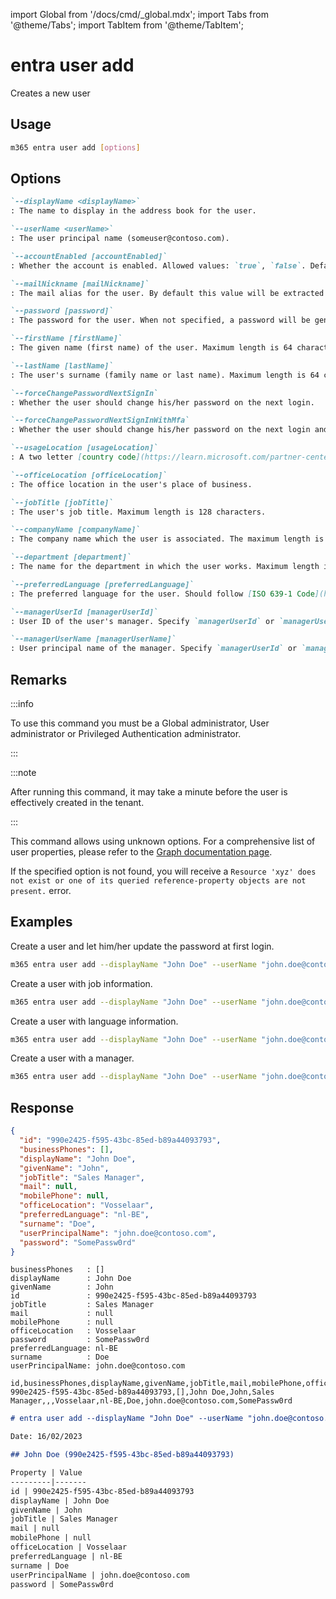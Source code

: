 <!-- DISCLAIMER: All secrets, passwords, and sensitive values in this document are examples only and not real credentials. -->
import Global from '/docs/cmd/_global.mdx';
import Tabs from '@theme/Tabs';
import TabItem from '@theme/TabItem';

# entra user add

Creates a new user

## Usage

```sh
m365 entra user add [options]
```

## Options

```md definition-list
`--displayName <displayName>`
: The name to display in the address book for the user.

`--userName <userName>`
: The user principal name (someuser@contoso.com).

`--accountEnabled [accountEnabled]`
: Whether the account is enabled. Allowed values: `true`, `false`. Defaults to `true`.

`--mailNickname [mailNickname]`
: The mail alias for the user. By default this value will be extracted from `userName`.

`--password [password]`
: The password for the user. When not specified, a password will be generated.

`--firstName [firstName]`
: The given name (first name) of the user. Maximum length is 64 characters.

`--lastName [lastName]`
: The user's surname (family name or last name). Maximum length is 64 characters.

`--forceChangePasswordNextSignIn`
: Whether the user should change his/her password on the next login.

`--forceChangePasswordNextSignInWithMfa`
: Whether the user should change his/her password on the next login and setup MFA.

`--usageLocation [usageLocation]`
: A two letter [country code](https://learn.microsoft.com/partner-center/EXAMPLE_SECRET_VALUE_PLACEHOLDER#country-and-region-codes) (ISO standard 3166). Required for users that will be assigned licenses.

`--officeLocation [officeLocation]` 
: The office location in the user's place of business.

`--jobTitle [jobTitle]`
: The user's job title. Maximum length is 128 characters.

`--companyName [companyName]`
: The company name which the user is associated. The maximum length is 64 characters.

`--department [department]`
: The name for the department in which the user works. Maximum length is 64 characters.

`--preferredLanguage [preferredLanguage]`
: The preferred language for the user. Should follow [ISO 639-1 Code](https://learn.microsoft.com/openspecs/office_standards/ms-oe376/6c085406-a698-4e12-9d4d-c3b0ee3dbc4a). Example: `en-US`.

`--managerUserId [managerUserId]`
: User ID of the user's manager. Specify `managerUserId` or `managerUserName` but not both.

`--managerUserName [managerUserName]`
: User principal name of the manager. Specify `managerUserId` or `managerUserName` but not both.
```

<Global />

## Remarks

:::info

To use this command you must be a Global administrator, User administrator or Privileged Authentication administrator.

:::

:::note

After running this command, it may take a minute before the user is effectively created in the tenant.

:::

This command allows using unknown options. For a comprehensive list of user properties, please refer to the [Graph documentation page](https://learn.microsoft.com/graph/api/resources/user?view=graph-rest-1.0#properties).

If the specified option is not found, you will receive a `Resource 'xyz' does not exist or one of its queried reference-property objects are not present.` error.

## Examples

Create a user and let him/her update the password at first login.

```sh
m365 entra user add --displayName "John Doe" --userName "john.doe@contoso.com" --password "SomePassw0rd" --forceChangePasswordNextSignIn
```

Create a user with job information.

```sh
m365 entra user add --displayName "John Doe" --userName "john.doe@contoso.com" --password "SomePassw0rd" --firstName John --lastName Doe --jobTitle "Sales Manager" --companyName Contoso --department Sales --officeLocation Vosselaar --forceChangePasswordNextSignIn
```

Create a user with language information.

```sh
m365 entra user add --displayName "John Doe" --userName "john.doe@contoso.com" --preferredLanguage "nl-BE" --usageLocation BE --forceChangePasswordNextSignIn
```

Create a user with a manager.

```sh
m365 entra user add --displayName "John Doe" --userName "john.doe@contoso.com" --managerUserName "adele@contoso.com"
```

## Response

<Tabs>
  <TabItem value="JSON">

  ```json
  {
    "id": "990e2425-f595-43bc-85ed-b89a44093793",
    "businessPhones": [],
    "displayName": "John Doe",
    "givenName": "John",
    "jobTitle": "Sales Manager",
    "mail": null,
    "mobilePhone": null,
    "officeLocation": "Vosselaar",
    "preferredLanguage": "nl-BE",
    "surname": "Doe",
    "userPrincipalName": "john.doe@contoso.com",
    "password": "SomePassw0rd"
  }
  ```

  </TabItem>
  <TabItem value="Text">

  ```text
  businessPhones   : []
  displayName      : John Doe
  givenName        : John
  id               : 990e2425-f595-43bc-85ed-b89a44093793
  jobTitle         : Sales Manager
  mail             : null
  mobilePhone      : null
  officeLocation   : Vosselaar
  password         : SomePassw0rd
  preferredLanguage: nl-BE
  surname          : Doe
  userPrincipalName: john.doe@contoso.com
  ```

  </TabItem>
  <TabItem value="CSV">

  ```csv
  id,businessPhones,displayName,givenName,jobTitle,mail,mobilePhone,officeLocation,preferredLanguage,surname,userPrincipalName,password
  990e2425-f595-43bc-85ed-b89a44093793,[],John Doe,John,Sales Manager,,,Vosselaar,nl-BE,Doe,john.doe@contoso.com,SomePassw0rd
  ```

  </TabItem>
  <TabItem value="Markdown">

  ```md
  # entra user add --displayName "John Doe" --userName "john.doe@contoso.com" --password "SomePassw0rd" --firstName "John" --lastName "Doe" --jobTitle "Sales Manager" --officeLocation "Vosselaar" --preferredLanguage "nl-BE"

  Date: 16/02/2023

  ## John Doe (990e2425-f595-43bc-85ed-b89a44093793)

  Property | Value
  ---------|-------
  id | 990e2425-f595-43bc-85ed-b89a44093793
  displayName | John Doe
  givenName | John
  jobTitle | Sales Manager
  mail | null
  mobilePhone | null
  officeLocation | Vosselaar
  preferredLanguage | nl-BE
  surname | Doe
  userPrincipalName | john.doe@contoso.com
  password | SomePassw0rd
  ```

  </TabItem>
</Tabs>
